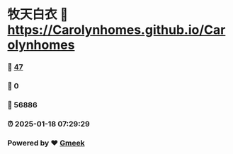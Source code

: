 # 牧天白衣 :link: https://Carolynhomes.github.io/Carolynhomes 
### :page_facing_up: [47](https://Carolynhomes.github.io/Carolynhomes/tag.html) 
### :speech_balloon: 0 
### :hibiscus: 56886 
### :alarm_clock: 2025-01-18 07:29:29 
### Powered by :heart: [Gmeek](https://github.com/Meekdai/Gmeek)
